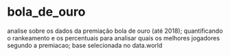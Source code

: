 # bola_de_ouro
analise sobre os dados da premiação bola de ouro (até 2018);
quantificando o rankeamento e os percentuais para analisar quais os melhores jogadores segundo a premiacao;
base selecionada no data.world

